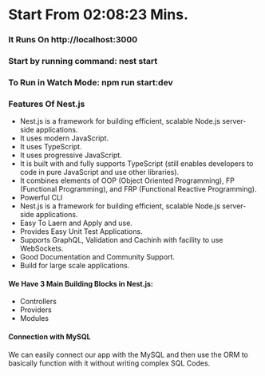 # Start From 02:08:23 Mins. 

### It Runs On http://localhost:3000

### Start by running command: nest start

### To Run in Watch Mode: npm run start:dev

### Features Of Nest.js

- Nest.js is a framework for building efficient, scalable Node.js server-side applications.
- It uses modern JavaScript.
- It uses TypeScript.
- It uses progressive JavaScript.
- It is built with and fully supports TypeScript (still enables developers to code in pure JavaScript and use other libraries).
- It combines elements of OOP (Object Oriented Programming), FP (Functional Programming), and FRP (Functional Reactive Programming).
- Powerful CLI
- Nest.js is a framework for building efficient, scalable Node.js server-side applications.
- Easy To Laern and Apply and use.
- Provides Easy Unit Test Applications.
- Supports GraphQL, Validation and Cachinh with facility to use WebSockets.
- Good Documentation and Community Support.
- Build for large scale applications.

#### We Have 3 Main Building Blocks in Nest.js:

- Controllers
- Providers
- Modules

#### Connection with MySQL

We can easily connect our app with the MySQL and then use the ORM to basically function with it without writing complex SQL Codes.